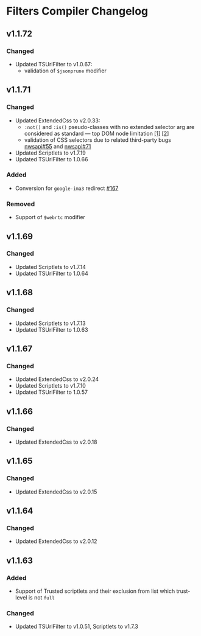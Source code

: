# Filters Compiler Changelog


## v1.1.72

### Changed

- Updated TSUrlFilter to v1.0.67:
    - validation of `$jsonprune` modifier


## v1.1.71

### Changed

- Updated ExtendedCss to v2.0.33:
    - `:not()` and `:is()` pseudo-classes with no extended selector arg
        are considered as standard — top DOM node limitation
        [[1]](https://github.com/AdguardTeam/ExtendedCss/#extended-css-not-limitations)
        [[2]](https://github.com/AdguardTeam/ExtendedCss/#extended-css-is-limitations)
    -  validation of CSS selectors due to related third-party bugs [nwsapi#55](https://github.com/dperini/nwsapi/issues/55)
        and [nwsapi#71](https://github.com/dperini/nwsapi/issues/71)
- Updated Scriptlets to v1.7.19
- Updated TSUrlFilter to 1.0.66

### Added

- Conversion for `google-ima3` redirect [#167](https://github.com/AdguardTeam/FiltersCompiler/issues/167)

### Removed

- Support of `$webrtc` modifier


## v1.1.69

### Changed

- Updated Scriptlets to v1.7.14
- Updated TSUrlFilter to 1.0.64


## v1.1.68

### Changed

- Updated Scriptlets to v1.7.13
- Updated TSUrlFilter to 1.0.63


## v1.1.67

### Changed

- Updated ExtendedCss to v2.0.24
- Updated Scriptlets to v1.7.10
- Updated TSUrlFilter to 1.0.57


## v1.1.66

### Changed

- Updated ExtendedCss to v2.0.18


## v1.1.65

### Changed

- Updated ExtendedCss to v2.0.15


## v1.1.64

### Changed

- Updated ExtendedCss to v2.0.12


## v1.1.63

### Added

* Support of Trusted scriptlets and their exclusion from list which trust-level is not `full`

### Changed

- Updated TSUrlFilter to v1.0.51, Scriptlets to v1.7.3
